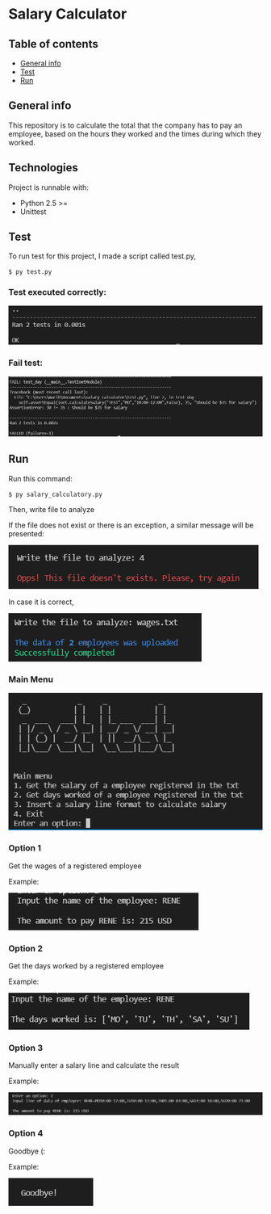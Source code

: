 # Salary Calculator

## Table of contents
* [General info](#general-info)
* [Test](#test)
* [Run](#run)

## General info
This repository is to calculate the total that the company has to pay an employee, based on the hours they worked and the times during which they worked.

## Technologies
Project is runnable with:
* Python 2.5 >=
* Unittest
	
## Test
To run test for this project, I made a script called test.py, 

```
$ py test.py
```

### Test executed correctly:
![plot](img/testfinalized.PNG)

### Fail test:
![plot](img/failtest.PNG)


## Run
Run this command:

```
$ py salary_calculatory.py
```

Then, write file to analyze

If the file does not exist or there is an exception, a similar message will be presented:

![plot](img/errorfile.PNG)

In case it is correct,

![plot](img/okfile.PNG)


### Main Menu

![plot](img/mainmenu.PNG)

### Option 1

Get the wages of a registered employee

Example:

![plot](img/opt1.PNG)

### Option 2
Get the days worked by a registered employee

Example:

![plot](img/opt2.PNG)

### Option 3
Manually enter a salary line and calculate the result

Example:

![plot](img/opt3.PNG)

### Option 4
Goodbye (:

Example:

![plot](img/opt4.PNG)